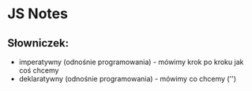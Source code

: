 # JS Notes

## Słowniczek:
- imperatywny (odnośnie programowania) - mówimy krok po kroku jak coś chcemy
- deklaratywny (odnośnie programowania) - mówimy co chcemy ('<img src="">')
